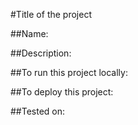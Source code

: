 #Title of the project

##Name:

##Description:

##To run this project locally:

##To deploy this project:

##Tested on:
